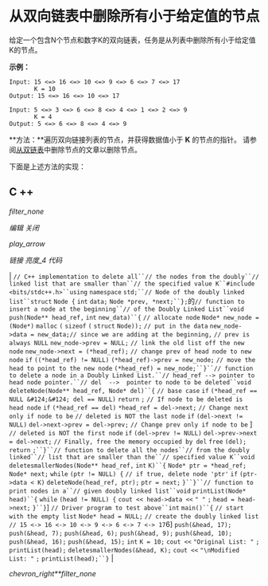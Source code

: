 # 从双向链表中删除所有小于给定值的节点

给定一个包含N个节点和数字K的双向链表，任务是从列表中删除所有小于给定值K的节点。

**示例：**

```
Input: 15 <=> 16 <=> 10 <=> 9 <=> 6 <=> 7 <=> 17
       K = 10
Output: 15 <=> 16 <=> 10 <=> 17

Input: 5 <=> 3 <=> 6 <=> 8 <=> 4 <=> 1 <=> 2 <=> 9
       K = 4 
Output: 5 <=> 6 <=> 8 <=> 4 <=> 9

```

**方法：**遍历双向链接列表的节点，并获得数据值小于 **K** 的节点的指针。 请参阅[从双链表](https://www.geeksforgeeks.org/delete-a-node-in-a-doubly-linked-list/)中删除节点的文章以删除节点。

下面是上述方法的实现：

## C ++

*filter_none*

*编辑*
*关闭*

*play_arrow*

*链接*
*亮度_4*
*代码*

| `// C++ implementation to delete all``// the nodes from the doubly``// linked list that are smaller than``// the specified value K``#include <bits/stdc++.h>``using` `namespace` `std;``// Node of the doubly linked list``struct` `Node {` `int` `data;` `Node *prev, *next;``};`的`// function to insert a node at the beginning``// of the Doubly Linked List``void` `push(Node** head_ref,` `int` `new_data)``{` `// allocate node` `Node* new_node = (Node*)` `malloc` `(` `sizeof` `(` `struct` `Node));` `// put in the data` `new_node->data = new_data;`​​ `// since we are adding at the beginning,` `// prev is always NULL` `new_node->prev = NULL;` `// link the old list off the new node` `new_node->next = (*head_ref);` `// change prev of head node to new node` `if` `((*head_ref) != NULL)` `(*head_ref)->prev = new_node;` `// move the head to point to the new node` `(*head_ref) = new_node;``}``// function to delete a node in a Doubly Linked List.``// head_ref --> pointer to head node pointer.``// del  -->  pointer to node to be deleted``void` `deleteNode(Node** head_ref, Node* del)``{` `// base case` `if` `(*head_ref == NULL &#124;&#124; del == NULL)` `return` `;` `// If node to be deleted is head node` `if` `(*head_ref == del)` `*head_ref = del->next;` `// Change next only if node to be` `// deleted is NOT the last node` `if` `(del->next != NULL)` `del->next->prev = del->prev;` `// Change prev only if node to be` ] `// deleted is NOT the first node` `if` `(del->prev != NULL)` `del->prev->next = del->next;` `// Finally, free the memory occupied by del` `free` `(del);` `return` `;``}``// function to delete all the nodes``// from the doubly linked``// list that are smaller than the``// specified value K``void` `deletesmallerNodes(Node** head_ref,` `int` `K)``{` `Node* ptr = *head_ref;` `Node* next;` `while` `(ptr != NULL) {` `// if true, delete node 'ptr'` `if` `(ptr->data < K)` `deleteNode(head_ref, ptr);` `ptr = next;` `}``}``// function to print nodes in a``// given doubly linked list``void` `printList(Node* head)``{` `while` `(head != NULL) {` `cout << head->data <<` `" "` `;` `head = head->next;` `}``}`] `// Driver program to test above``int` `main()``{` `// start with the empty list` `Node* head = NULL;` `// create the doubly linked list` `// 15 <-> 16 <-> 10 <-> 9 <-> 6 <-> 7 <-> 17`6] `push(&head, 17);` `push(&head, 7);` `push(&head, 6);` `push(&head, 9);` `push(&head, 10);` `push(&head, 16);` `push(&head, 15);` `int` `K = 10;` `cout <<` `"Original List: "` `;` `printList(head);` `deletesmallerNodes(&head, K);` `cout <<` `"\nModified List: "` `;` `printList(head);``}` |

*chevron_right**filter_none*